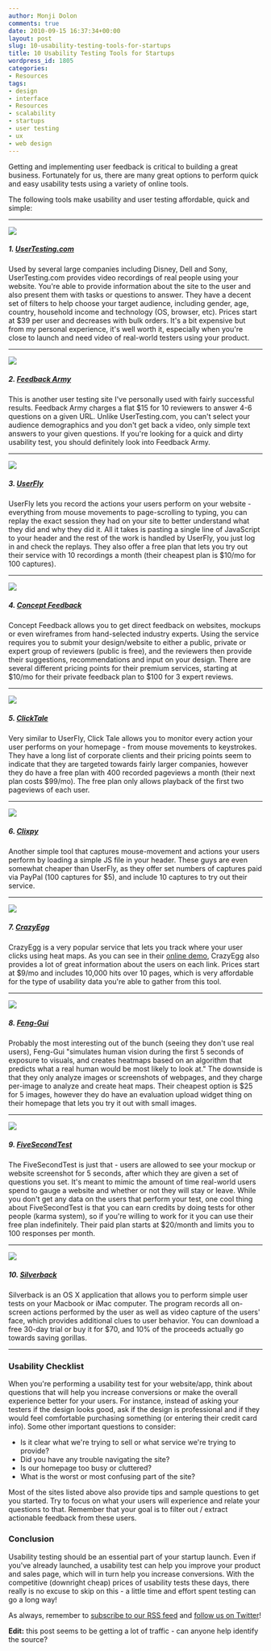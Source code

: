 ```yaml
---
author: Monji Dolon
comments: true
date: 2010-09-15 16:37:34+00:00
layout: post
slug: 10-usability-testing-tools-for-startups
title: 10 Usability Testing Tools for Startups
wordpress_id: 1805
categories:
- Resources
tags:
- design
- interface
- Resources
- scalability
- startups
- user testing
- ux
- web design
---
```


Getting and implementing user feedback is critical to building a great business.  Fortunately for us, there are many great options to perform quick and easy usability tests using a variety of online tools.

The following tools make usability and user testing affordable, quick and simple:

---

<a href="http://usertesting.com/">
  <img src="http://devgrow.s3.amazonaws.com/assets/images/usertesting.gif" class="image-left" />
</a>

##### 1. [UserTesting.com](http://usertesting.com/)

Used by several large companies including Disney, Dell and Sony, UserTesting.com provides video recordings of real people using your website.  You're able to provide information about the site to the user and also present them with tasks or questions to answer.  They have a decent set of filters to help choose your target audience, including gender, age, country, household income and technology (OS, browser, etc).  Prices start at $39 per user and decreases with bulk orders.  It's a bit expensive but from my personal experience, it's well worth it, especially when you're close to launch and need video of real-world testers using your product.

---

<a href="http://www.feedbackarmy.com/">
  <img src="http://devgrow.s3.amazonaws.com/assets/images/feedbackarmy.gif" class="image-left" />
</a>

##### 2. [Feedback Army](http://www.feedbackarmy.com/)

This is another user testing site I've personally used with fairly successful results.  Feedback Army charges a flat $15 for 10 reviewers to answer 4-6 questions on a given URL.  Unlike UserTesting.com, you can't select your audience demographics and you don't get back a video, only simple text answers to your given questions.  If you're looking for a quick and dirty usability test, you should definitely look into Feedback Army.

---

<a href="http://devgrow.com/go/userfly">
  <img src="http://devgrow.s3.amazonaws.com/assets/images/userfly.gif" class="image-left" />
</a>

##### 3. [UserFly](http://devgrow.com/go/userfly)

UserFly lets you record the actions your users perform on your website - everything from mouse movements to page-scrolling to typing, you can replay the exact session they had on your site to better understand what they did and why they did it.  All it takes is pasting a single line of JavaScript to your header and the rest of the work is handled by UserFly, you just log in and check the replays.  They also offer a free plan that lets you try out their service with 10 recordings a month (their cheapest plan is $10/mo for 100 captures).

---

<a href="http://www.conceptfeedback.com/">
  <img src="http://devgrow.s3.amazonaws.com/assets/images/conceptfeedback.gif" class="image-left" />
</a>

##### 4. [Concept Feedback](http://www.conceptfeedback.com/)

Concept Feedback allows you to get direct feedback on websites, mockups or even wireframes from hand-selected industry experts.  Using the service requires you to submit your design/website to either a public, private or expert group of reviewers (public is free), and the reviewers then provide their suggestions, recommendations and input on your design.  There are several different pricing points for their premium services, starting at $10/mo for their private feedback plan to $100 for 3 expert reviews.

---

<a href="http://www.clicktale.com/">
  <img src="http://devgrow.s3.amazonaws.com/assets/images/clicktale.gif" class="image-left" />
</a>

##### 5. [ClickTale](http://www.clicktale.com/default.aspx)

Very similar to UserFly, Click Tale allows you to monitor every action your user performs on your homepage - from mouse movements to keystrokes.  They have a long list of corporate clients and their pricing points seem to indicate that they are targeted towards fairly larger companies, however they do have a free plan with 400 recorded pageviews a month (their next plan costs $99/mo).  The free plan only allows playback of the first two pageviews of each user.

---

<a href="http://clixpy.com/">
  <img src="http://devgrow.s3.amazonaws.com/assets/images/clixpy.gif" class="image-left" />
</a>

##### 6. [Clixpy](http://clixpy.com/)

Another simple tool that captures mouse-movement and actions your users perform by loading a simple JS file in your header.  These guys are even somewhat cheaper than UserFly, as they offer set numbers of captures paid via PayPal (100 captures for $5), and include 10 captures to try out their service.

---

<a href="http://www.crazyegg.com/">
  <img src="http://devgrow.s3.amazonaws.com/assets/images/crazyegg.gif" class="image-left" />
</a>

##### 7. [CrazyEgg](http://www.crazyegg.com/)

CrazyEgg is a very popular service that lets you track where your user clicks using heat maps.  As you can see in their [online demo](http://www.crazyegg.com/demo), CrazyEgg also provides a lot of great information about the users on each link.  Prices start at $9/mo and includes 10,000 hits over 10 pages, which is very affordable for the type of usability data you're able to gather from this tool.

---

<a href="http://www.feng-gui.com/">
  <img src="http://devgrow.s3.amazonaws.com/assets/images/feng-gui.gif" class="image-left" />
</a>

##### 8. [Feng-Gui](http://www.feng-gui.com/)

Probably the most interesting out of the bunch (seeing they don't use real users), Feng-Gui "simulates human vision during the first 5 seconds of exposure to visuals, and creates heatmaps based on an algorithm that predicts what a real human would be most likely to look at."  The downside is that they only analyze images or screenshots of webpages, and they charge per-image to analyze and create heat maps.  Their cheapest option is $25 for 5 images, however they do have an evaluation upload widget thing on their homepage that lets you try it out with small images.

---

<a href="http://www.fivesecondtest.com/">
  <img src="http://devgrow.s3.amazonaws.com/assets/images/fivesecondtest.gif" class="image-left" />
</a>

##### 9. [FiveSecondTest](http://fivesecondtest.com/)

The FiveSecondTest is just that - users are allowed to see your mockup or website screenshot for 5 seconds, after which they are given a set of questions you set.  It's meant to mimic the amount of time real-world users spend to gauge a website and whether or not they will stay or leave.  While you don't get any data on the users that perform your test, one cool thing about FiveSecondTest is that you can earn credits by doing tests for other people (karma system), so if you're willing to work for it you can use their free plan indefinitely.  Their paid plan starts at $20/month and limits you to 100 responses per month.

---

<a href="http://silverbackapp.com/">
  <img src="http://devgrow.s3.amazonaws.com/assets/images/silverbackapp.gif" class="image-left" />
</a>

##### 10. [Silverback](http://silverbackapp.com/)

Silverback is an OS X application that allows you to perform simple user tests on your Macbook or iMac computer.  The program records all on-screen actions performed by the user as well as video capture of the users' face, which provides additional clues to user behavior.  You can download a free 30-day trial or buy it for $70, and 10% of the proceeds actually go towards saving gorillas.

---

### Usability Checklist


When you're performing a usability test for your website/app, think about questions that will help you increase conversions or make the overall experience better for your users.  For instance, instead of asking your testers if the design looks good, ask if the design is professional and if they would feel comfortable purchasing something (or entering their credit card info).  Some other important questions to consider:

  * Is it clear what we're trying to sell or what service we're trying to provide?
  * Did you have any trouble navigating the site?
  * Is our homepage too busy or cluttered?
  * What is the worst or most confusing part of the site?

Most of the sites listed above also provide tips and sample questions to get you started.  Try to focus on what your users will experience and relate your questions to that.  Remember that your goal is to filter out / extract actionable feedback from these users.

### Conclusion

Usability testing should be an essential part of your startup launch.  Even if you've already launched, a usability test can help you improve your product and sales page, which will in turn help you increase conversions.  With the competitive (downright cheap) prices of usability tests these days, there really is no excuse to skip on this - a little time and effort spent testing can go a long way!

As always, remember to [subscribe to our RSS feed](http://feeds.feedburner.com/devgrow) and [follow us on Twitter](http://feeds.feedburner.com/devgrow)!

<div class="note">
  <strong>Edit:</strong> this post seems to be getting a lot of traffic - can anyone help identify the source?
</div>